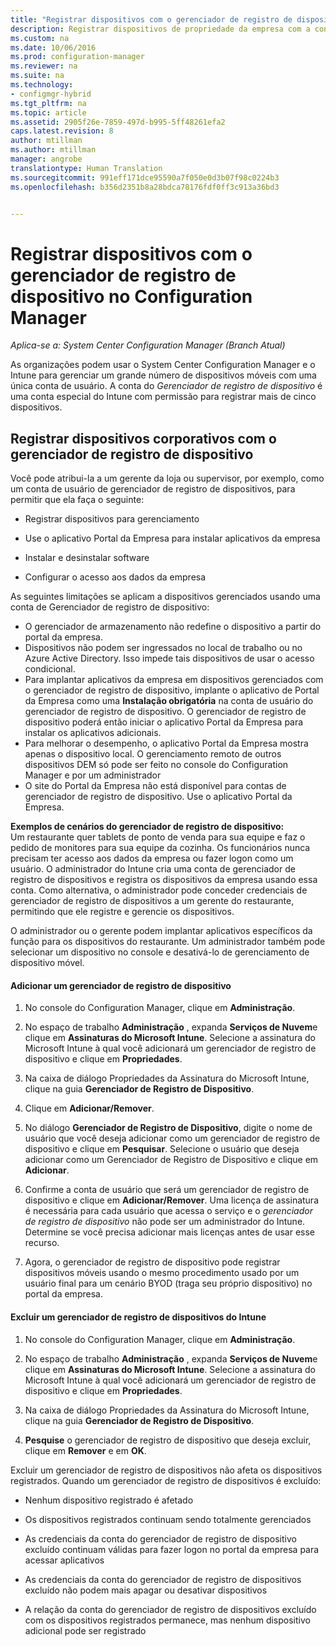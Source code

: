```yaml
---
title: "Registrar dispositivos com o gerenciador de registro de dispositivo – Configuration Manager | Microsoft Docs"
description: Registrar dispositivos de propriedade da empresa com a conta de gerente de registro de dispositivo com o System Center Configuration Manager.
ms.custom: na
ms.date: 10/06/2016
ms.prod: configuration-manager
ms.reviewer: na
ms.suite: na
ms.technology:
- configmgr-hybrid
ms.tgt_pltfrm: na
ms.topic: article
ms.assetid: 2905f26e-7859-497d-b995-5ff48261efa2
caps.latest.revision: 8
author: mtillman
ms.author: mtillman
manager: angrobe
translationtype: Human Translation
ms.sourcegitcommit: 991eff171dce95590a7f050e0d3b07f98c0224b3
ms.openlocfilehash: b356d2351b8a28bdca78176fdf0ff3c913a36bd3


---
```

# <a name="enroll-devices-with-device-enrollment-manager-with-configuration-manager"></a>Registrar dispositivos com o gerenciador de registro de dispositivo no Configuration Manager

*Aplica-se a: System Center Configuration Manager (Branch Atual)*

As organizações podem usar o System Center Configuration Manager e o Intune para gerenciar um grande número de dispositivos móveis com uma única conta de usuário. A conta do *Gerenciador de registro de dispositivo* é uma conta especial do Intune com permissão para registrar mais de cinco dispositivos.  

## <a name="enroll-corporate-owned-devices-with-the-device-enrollment-manager"></a>Registrar dispositivos corporativos com o gerenciador de registro de dispositivo  
 Você pode atribui-la a um gerente da loja ou supervisor, por exemplo, como um conta de usuário de gerenciador de registro de dispositivos, para permitir que ela faça o seguinte:  

-   Registrar dispositivos para gerenciamento  

-   Use o aplicativo Portal da Empresa para instalar aplicativos da empresa  

-   Instalar e desinstalar software  

-   Configurar o acesso aos dados da empresa  


As seguintes limitações se aplicam a dispositivos gerenciados usando uma conta de Gerenciador de registro de dispositivo:

- O gerenciador de armazenamento não redefine o dispositivo a partir do portal da empresa.  
-  Dispositivos não podem ser ingressados no local de trabalho ou no Azure Active Directory. Isso impede tais dispositivos de usar o acesso condicional.
-  Para implantar aplicativos da empresa em dispositivos gerenciados com o gerenciador de registro de dispositivo, implante o aplicativo de Portal da Empresa como uma **Instalação obrigatória** na conta de usuário do gerenciador de registro de dispositivo. O gerenciador de registro de dispositivo poderá então iniciar o aplicativo Portal da Empresa para instalar os aplicativos adicionais.
- Para melhorar o desempenho, o aplicativo Portal da Empresa mostra apenas o dispositivo local. O gerenciamento remoto de outros dispositivos DEM só pode ser feito no console do Configuration Manager e por um administrador
- O site do Portal da Empresa não está disponível para contas de gerenciador de registro de dispositivo. Use o aplicativo Portal da Empresa.

 **Exemplos de cenários do gerenciador de registro de dispositivo:**   
Um restaurante quer tablets de ponto de venda para sua equipe e faz o pedido de monitores para sua equipe da cozinha. Os funcionários nunca precisam ter acesso aos dados da empresa ou fazer logon como um usuário. O administrador do Intune cria uma conta de gerenciador de registro de dispositivos e registra os dispositivos da empresa usando essa conta. Como alternativa, o administrador pode conceder credenciais de gerenciador de registro de dispositivos a um gerente do restaurante, permitindo que ele registre e gerencie os dispositivos.  

 O administrador ou o gerente podem implantar aplicativos específicos da função para os dispositivos do restaurante. Um administrador também pode selecionar um dispositivo no console e desativá-lo de gerenciamento de dispositivo móvel.  

#### <a name="add-a-device-enrollment-manager"></a>Adicionar um gerenciador de registro de dispositivo  

1.  No console do Configuration Manager, clique em **Administração**.  

2.  No espaço de trabalho **Administração** , expanda **Serviços de Nuvem**e clique em **Assinaturas do Microsoft Intune**. Selecione a assinatura do Microsoft Intune à qual você adicionará um gerenciador de registro de dispositivo e clique em **Propriedades**.  

3.  Na caixa de diálogo Propriedades da Assinatura do Microsoft Intune, clique na guia **Gerenciador de Registro de Dispositivo**.  

4.  Clique em **Adicionar/Remover**.  

5.  No diálogo **Gerenciador de Registro de Dispositivo**, digite o nome de usuário que você deseja adicionar como um gerenciador de registro de dispositivo e clique em **Pesquisar**. Selecione o usuário que deseja adicionar como um Gerenciador de Registro de Dispositivo e clique em **Adicionar**.  

6.  Confirme a conta de usuário que será um gerenciador de registro de dispositivo e clique em **Adicionar/Remover**.  Uma licença de assinatura é necessária para cada usuário que acessa o serviço e o *gerenciador de registro de dispositivo* não pode ser um administrador do Intune. Determine se você precisa adicionar mais licenças antes de usar esse recurso.  

7.  Agora, o gerenciador de registro de dispositivo pode registrar dispositivos móveis usando o mesmo procedimento usado por um usuário final para um cenário BYOD (traga seu próprio dispositivo) no portal da empresa.  

#### <a name="delete-a-device-enrollment-manager-from-intune"></a>Excluir um gerenciador de registro de dispositivos do Intune  

1.  No console do Configuration Manager, clique em **Administração**.  

2.  No espaço de trabalho **Administração** , expanda **Serviços de Nuvem**e clique em **Assinaturas do Microsoft Intune**. Selecione a assinatura do Microsoft Intune à qual você adicionará um gerenciador de registro de dispositivo e clique em **Propriedades**.  

3.  Na caixa de diálogo Propriedades da Assinatura do Microsoft Intune, clique na guia **Gerenciador de Registro de Dispositivo**.  

4.  **Pesquise** o gerenciador de registro de dispositivo que deseja excluir, clique em **Remover** e em **OK**.  

 Excluir um gerenciador de registro de dispositivos não afeta os dispositivos registrados. Quando um gerenciador de registro de dispositivos é excluído:  

-   Nenhum dispositivo registrado é afetado  

-   Os dispositivos registrados continuam sendo totalmente gerenciados  

-   As credenciais da conta do gerenciador de registro de dispositivo excluído continuam válidas para fazer logon no portal da empresa para acessar aplicativos  

-   As credenciais da conta do gerenciador de registro de dispositivos excluído não podem mais apagar ou desativar dispositivos  

-   A relação da conta do gerenciador de registro de dispositivos excluído com os dispositivos registrados permanece, mas nenhum dispositivo adicional pode ser registrado



<!--HONumber=Jan17_HO4-->


